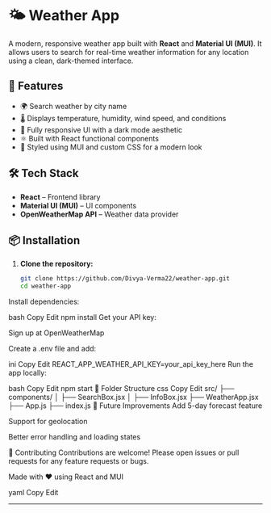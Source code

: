 # 🌤️ Weather App

A modern, responsive weather app built with **React** and **Material UI (MUI)**. It allows users to search for real-time weather information for any location using a clean, dark-themed interface.

## 🚀 Features

- 🌍 Search weather by city name
- 🌡️ Displays temperature, humidity, wind speed, and conditions
- 🎨 Fully responsive UI with a dark mode aesthetic
- ⚛️ Built with React functional components
- 💅 Styled using MUI and custom CSS for a modern look





## 🛠️ Tech Stack

- **React** – Frontend library
- **Material UI (MUI)** – UI components
- **OpenWeatherMap API** – Weather data provider

## 📦 Installation

1. **Clone the repository:**
   ```bash
   git clone https://github.com/Divya-Verma22/weather-app.git
   cd weather-app
Install dependencies:

bash
Copy
Edit
npm install
Get your API key:

Sign up at OpenWeatherMap

Create a .env file and add:

ini
Copy
Edit
REACT_APP_WEATHER_API_KEY=your_api_key_here
Run the app locally:

bash
Copy
Edit
npm start
🧱 Folder Structure
css
Copy
Edit
src/
├── components/
│   ├── SearchBox.jsx
│   ├── InfoBox.jsx
├── WeatherApp.jsx
├── App.js
├── index.js
📌 Future Improvements
Add 5-day forecast feature

Support for geolocation

Better error handling and loading states

🤝 Contributing
Contributions are welcome! Please open issues or pull requests for any feature requests or bugs.




Made with ❤️ using React and MUI

yaml
Copy
Edit

---










 
 
